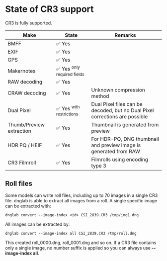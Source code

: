 # State of CR3 support

CR3 is fully supported.


| Make                 | State                                    | Remarks                                                                     |
|----------------------|------------------------------------------|-----------------------------------------------------------------------------|
| BMFF                 | ✅ Yes                                   |                                                                             |
| EXIF                 | ✅ Yes                                   |                                                                             |
| GPS                  | ✅ Yes                                   |                                                                             |
| Makernotes           | ✅ Yes <sup> only required fields </sup> |                                                                             |
| RAW decoding         | ✅ Yes                                   |                                                                             |
| CRAW decoding        | ✅ Yes                                   | Unknown compression method                                                  |
| Dual Pixel           | ✅ Yes <sup> with restrictions </sup>    | Dual Pixel files can be decoded, but no Dual Pixel corrections are possible |
| Thumb/Preview extraction   | ✅ Yes       | Thumbnail is generated from preview                                                               |
| HDR PQ / HEIF        | ✅ Yes                                   | For HDR-PQ, DNG thumbnail and preview image is generated from RAW           |
| CR3 Filmroll         | ✅ Yes                                   | Filmrolls using encoding type 3                                             |


## Roll files

Some models can write roll files, including up to 70 images in a single CR3 file. dnglab is able to extract all images from a roll.
A single specific image can be extracted with:

    dnglab convert --image-index <id> CSI_2839.CR3 /tmp/img1.dng

All images can be extracted by:

    dnglab convert --image-index all CSI_2839.CR3 /tmp/roll.dng

This created roll_0000.dng, roll_0001.dng and so on. If a CR3 file contains only a single image, no number suffix is applied so
you can always use **--image-index all**.
